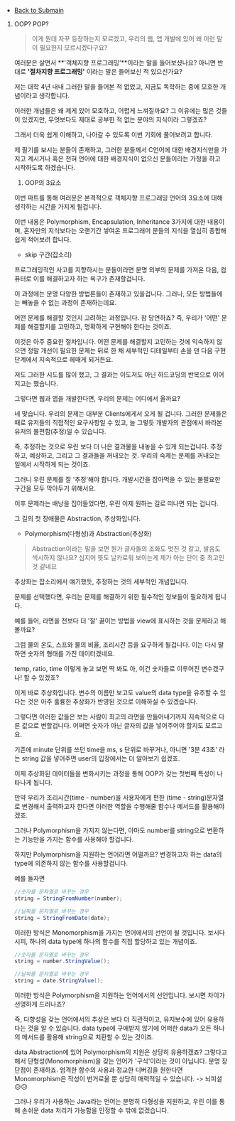 - [Back to Submain](../head.md)

1.  OOP? POP?

    > 이게 뭔데 자꾸 등장하는지 모르겠고, 우리의 웹, 앱 개발에 있어 왜 이런 말이 필요한지 모르시겠다구요?

    여러분은 살면서 **'객체지향 프로그래밍'**이라는 말을 들어보셨나요? 아니면 반대로 **'절차지향 프로그래밍'** 이라는 말은 들어보신 적 있으신가요?

    저는 대학 4년 내내 그러한 말을 들어본 적 없었고, 지금도 독학하는 중에 모호한 개념이라고 생각합니다.

    이러한 개념들은 왜 제게 있어 모호하고, 어렵게 느껴질까요? 그 이유에는 많은 것들이 있겠지만, 무엇보다도 제대로 공부한 적 없는 분야의 지식이라 그렇겠죠?

    그래서 더욱 쉽게 이해하고, 나아갈 수 있도록 이번 기회에 풀어보려고 합니다.

    제 필기를 보시는 분들이 존재하고, 그러한 분들께서 C언어에 대한 배경지식만을 가지고 계시거나 혹은 전혀 언어에 대한 배경지식이 없으신 분들이라는 가정을 하고 시작하도록 하겠습니다.

    1. OOP의 3요소

    이번 파트를 통해 여러분은 본격적으로 객체지향 프로그래밍 언어의 3요소에 대해 생각하는 시간을 가지게 될겁니다.

    이번 내용은 Polymorphism, Encapsulation, Inheritance 3가지에 대한 내용이며, 혼자만의 지식보다는 오랜기간 쌓여온 프로그래머 분들의 지식을 열심히 종합해 쉽게 적어보려 합니다.

    - skip 구간(잡소리)

    프로그래밍적인 사고를 지향하시는 분들이라면 분명 외부의 문제를 가져온 다음, 컴퓨터로 이를 해결하고자 하는 욕구가 존재할겁니다.

    이 과정에는 분명 다양한 방법론들이 존재하고 있을겁니다. 그러나, 모든 방법들에는 빼놓을 수 없는 과정이 존재하는데요.

    어떤 문제를 해결할 것인지 고려하는 과정입니다. 참 당연하죠? 즉, 우리가 '어떤' 문제를 해결할지를 고민하고, 명확하게 구현해야 한다는 것이죠.

    이것은 아주 중요한 절차입니다. 어떤 문제를 해결할지 고민하는 것에 익숙하지 않으면 정말 개선이 필요한 문제는 뒤로 한 채 세부적인 디테일부터 손을 댄 다음 구현단계에서 지속적으로 헤매게 되거든요.

    저도 그러한 시도를 많이 했고, 그 결과는 이도저도 아닌 하드코딩의 반복으로 이어지고는 했습니다.

    그렇다면 웹과 앱을 개발한다면, 우리의 문제는 어디에서 올까요?

    네 맞습니다. 우리의 문제는 대부분 Clients에게서 오게 될 겁니다. 그러한 문제들은 때로 유저들의 직접적인 요구사항일 수 있고, 늘 그렇듯 개발자의 관점에서 바라본 유저의 불편함(추정)일 수 있습니다.

    즉, 추정하는 것으로 우린 보다 더 나은 결과물을 내놓을 수 있게 되는겁니다. 추정하고, 예상하고, 그리고 그 결과들을 꺼내오는 것. 우리의 숙제는 문제를 꺼내오는 일에서 시작하게 되는 것이죠.

    그러니 우린 문제를 잘 '추정'해야 합니다. 개발시간을 잡아먹을 수 있는 불필요한 구간을 모두 막아두기 위해서요.

    이후 문제라는 배낭을 집어들었다면, 우린 이제 원하는 길로 떠나면 되는 겁니다.

    그 길의 첫 장애물은 Abstraction, 추상화입니다.

    - Polymorphism(다형성)과 Abstraction(추상화)

    > Abstraction이라는 말을 보면 뭔가 글자들의 조화도 멋진 것 같고, 발음도 섹시하지 않나요? 심지어 뜻도 날카로워 보이는게 제가 아는 단어 중 최고인 것 같네요

    추상화는 잡소리에서 얘기했듯, 추정하는 것의 세부적인 개념입니다.

    문제를 선택했다면, 우리는 문제를 해결하기 위한 필수적인 정보들이 필요하게 됩니다.

    예를 들어, 라면을 전보다 더 '잘' 끓이는 방법을 view에 표시하는 것을 문제라고 해볼까요?

    그럼 물의 온도, 스프와 물의 비율, 조리시간 등을 요구하게 될겁니다. 이는 다시 말하면 숫자의 형태를 가진 데이터겠네요.

    temp, ratio, time 이렇게 놓고 보면 딱 봐도 아, 이건 숫자들로 이루어진 변수겠구나! 할 수 있겠죠?

    이게 바로 추상화입니다. 변수의 이름만 보고도 value의 data type을 유추할 수 있다는 것은 아주 훌륭한 추상화가 반영된 것으로 이해하실 수 있겠습니다.

    그렇다면 이러한 값들은 보는 사람이 최고의 라면을 만들어내기까지 지속적으로 다른 값으로 변할겁니다. 어쩌면 숫자가 아닌 글자의 값을 넣어주어야 할지도 모르고요.

    기존에 minute 단위를 쓰던 time을 ms, s 단위로 바꾸거나, 아니면 '3분 43초' 라는 string 값을 넣어주면 user의 입장에서는 더 알아보기 쉽겠죠.

    이제 추상화된 데이터들을 변화시키는 과정을 통해 OOP가 갖는 첫번째 특성이 나타나게 됩니다.

    만약 우리가 조리시간(time - number)을 사용자에게 편한 (time - string)문자열로 변경해서 출력하고자 한다면 이러한 역할을 수행해줄 함수나 메서드를 활용해야겠죠.

    그러나 Polymorphism을 가지지 않는다면, 아마도 number를 string으로 변환하는 기능만을 가지는 함수를 사용해야 할겁니다.

    하지만 Polymorphism을 지원하는 언어라면 어떨까요? 변경하고자 하는 data의 type에 의존하지 않는 함수를 사용할겁니다.

    예를 들자면

    ```java
    //숫자를 문자열로 바꾸는 경우
    string = StringFromNumber(number);

    //날짜를 문자열로 바꾸는 경우
    string = StringFromDate(date);
    ```

    이러한 방식은 Monomorphism을 가지는 언어에서의 선언이 될 것입니다. 보시다시피, 하나의 data type에 하나의 함수를 직접 할당하고 있는 개념이죠.

    ```java
    //숫자를 문자열로 바꾸는 경우
    string = number.StringValue();

    //날짜를 문자열로 바꾸는 경우
    string = date.StringValue();
    ```

    이러한 방식은 Polymorphism을 지원하는 언어에서의 선언입니다. 보시면 차이가 선명하게 드러나죠?

    즉, 다향성을 갖는 언어에서의 추상은 보다 더 직관적이고, 유지보수에 있어 유용하다는 것을 알 수 있습니다. data type에 구애받지 않기에 어떠한 data가 오든 하나의 메서드를 활용해 string으로 치환할 수 있는 것이죠.

    data Abstraction에 있어 Polymorphism의 지원은 상당히 유용하겠죠? 그렇다고 해서 단형성(Monomorphism)을 갖는 언어가 '구식'이라는 것이 아닙니다. 분명 장단점이 존재하죠. 엄격한 함수의 사용과 정교한 디버깅을 원한다면 Monomorphism은 작성이 번거로울 뿐 상당히 매력적일 수 있습니다. -> 뇌피셜😥😥

    그러나 우리가 사용하는 Java라는 언어는 분명히 다형성을 지원하고, 우린 이를 통해 손쉬운 data 처리가 가능함을 인정할 수 밖에 없겠습니다.
